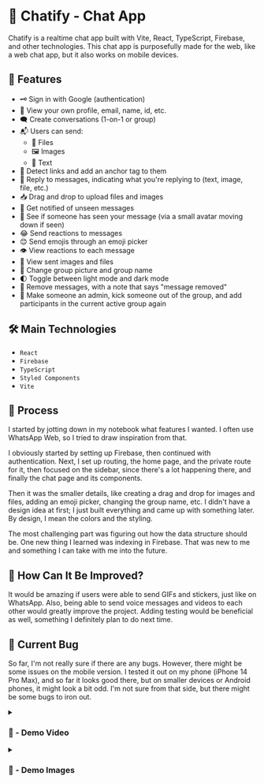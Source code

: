 # 📱 Chatify - Chat App

Chatify is a realtime chat app built with Vite, React, TypeScript, Firebase, and other technologies. This chat app is purposefully made for the web, like a web chat app, but it also works on mobile devices.

## 🚀 Features

- 🗝 Sign in with Google (authentication)
- 👤 View your own profile, email, name, id, etc.
- 🗨 Create conversations (1-on-1 or group)
- 📬 Users can send:
  - 📁 Files
  - 🖼 Images
  - 📝 Text
- 🔗 Detect links and add an anchor tag to them
- 💬 Reply to messages, indicating what you're replying to (text, image, file, etc.)
- 📥 Drag and drop to upload files and images
- 🔔 Get notified of unseen messages
- 👀 See if someone has seen your message (via a small avatar moving down if seen)
- 😂 Send reactions to messages
- 😊 Send emojis through an emoji picker
- 👁 View reactions to each message
- 📸 View sent images and files
- 🔄 Change group picture and group name
- 🌓 Toggle between light mode and dark mode
- 🚮 Remove messages, with a note that says "message removed"
- 👑 Make someone an admin, kick someone out of the group, and add participants in the current active group again

## 🛠️ Main Technologies
- `React`
- `Firebase`
- `TypeScript`
- `Styled Components`
- `Vite`

## 📝 Process

I started by jotting down in my notebook what features I wanted. I often use WhatsApp Web, so I tried to draw inspiration from that.

I obviously started by setting up Firebase, then continued with authentication. Next, I set up routing, the home page, and the private route for it, then focused on the sidebar, since there's a lot happening there, and finally the chat page and its components.

Then it was the smaller details, like creating a drag and drop for images and files, adding an emoji picker, changing the group name, etc. I didn't have a design idea at first; I just built everything and came up with something later. By design, I mean the colors and the styling.

The most challenging part was figuring out how the data structure should be. One new thing I learned was indexing in Firebase. That was new to me and something I can take with me into the future.

## 🤔 How Can It Be Improved?

It would be amazing if users were able to send GIFs and stickers, just like on WhatsApp. Also, being able to send voice messages and videos to each other would greatly improve the project. Adding testing would be beneficial as well, something I definitely plan to do next time.

## 🐛 Current Bug

So far, I'm not really sure if there are any bugs. However, there might be some issues on the mobile version. I tested it out on my phone (iPhone 14 Pro Max), and so far it looks good there, but on smaller devices or Android phones, it might look a bit odd. I'm not sure from that side, but there might be some bugs to iron out.


<details>
<summary><h3> 🎥 - Demo Video </h3></summary>
<video src="https://github.com/mirayatech/Chatify/assets/71933266/166298f8-72c4-4227-94a2-17023ff7d987" controls="controls" style="max-width: 730px;">
</video>

<video src="https://github.com/mirayatech/Chatify/assets/71933266/9876c8f7-f2ce-40d6-b0b8-704c5c1e435b" controls="controls">
</video>
  
</details>

<details>
<summary><h3> 📸 - Demo Images </h3></summary>

#

![Screenshot 2023-12-28 at 11 45 11](https://github.com/mirayatech/Chatify/assets/71933266/06f67da2-8a3b-480e-8dbb-9d9e69919329)

#

![Screenshot 2023-12-28 at 11 45 53](https://github.com/mirayatech/Chatify/assets/71933266/8e32115d-e902-46c4-acc2-cdadd4023cbf)

#

![Screenshot 2023-12-28 at 11 48 12](https://github.com/mirayatech/Chatify/assets/71933266/d4312f28-9208-4194-bece-805b642554bb)

  
#

![Screenshot 2023-12-28 at 11 48 35](https://github.com/mirayatech/Chatify/assets/71933266/2b7c6e2f-e67b-494b-9274-eba25a677efc)

#

![Screenshot 2023-12-28 at 11 52 06](https://github.com/mirayatech/Chatify/assets/71933266/0a233090-04e4-4a53-9959-d63b52d9831b)

#

![Screenshot 2023-12-28 at 11 52 15](https://github.com/mirayatech/Chatify/assets/71933266/a0a7d6d8-b16e-45de-ad44-d66eafdc55df)


#

![Screenshot 2023-12-28 at 11 53 01](https://github.com/mirayatech/Chatify/assets/71933266/041b4d98-4160-4d05-ad6a-2b9e8513258a)

#

![Screenshot 2023-12-28 at 11 53 20](https://github.com/mirayatech/Chatify/assets/71933266/257803b9-b218-441e-a30a-ed915ebdeecd)


#

![Screenshot 2023-12-28 at 11 54 04](https://github.com/mirayatech/Chatify/assets/71933266/984fd811-9fbf-4e10-b7e7-b3f794124d46)


</details>



